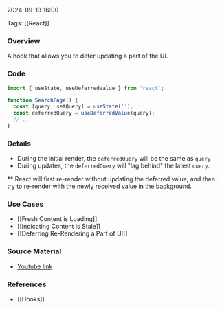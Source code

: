 
2024-09-13 16:00

Tags: [[React]]

### Overview
A hook that allows you to defer updating a part of the UI.

### Code
```javascript
import { useState, useDeferredValue } from 'react';

function SearchPage() {
  const [query, setQuery] = useState('');
  const deferredQuery = useDeferredValue(query);
  // ...
}
```

### Details
- During the initial render, the `deferredQuery` will be the same as `query`
- During updates, the `deferredQuery` will "lag behind" the latest `query`.

** React will first re-render without updating the deferred value, and then try to re-render with the newly received value in the background.

### Use Cases
- [[Fresh Content is Loading]]
- [[Indicating Content is Stale]]
- [[Deferring Re-Rendering a Part of UI]]

### Source Material
- [Youtube link](https://www.youtube.com/watch?v=yIpHTYo3PY0)

### References
- [[Hooks]]

